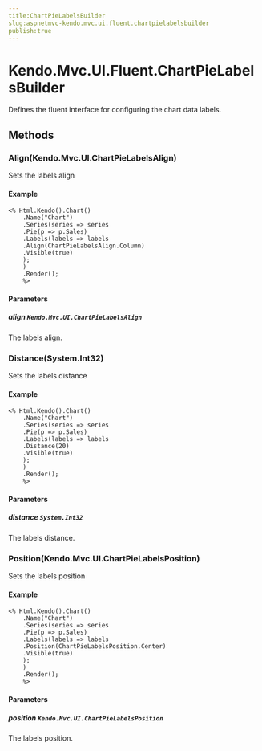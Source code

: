 ```yaml
---
title:ChartPieLabelsBuilder
slug:aspnetmvc-kendo.mvc.ui.fluent.chartpielabelsbuilder
publish:true
---
```


# Kendo.Mvc.UI.Fluent.ChartPieLabelsBuilder

Defines the fluent interface for configuring the chart data labels.

## Methods

### Align(Kendo.Mvc.UI.ChartPieLabelsAlign)
Sets the labels align

#### Example
    <% Html.Kendo().Chart()
        .Name("Chart")
        .Series(series => series
        .Pie(p => p.Sales)
        .Labels(labels => labels
        .Align(ChartPieLabelsAlign.Column)
        .Visible(true)
        );
        )
        .Render();
        %>

#### Parameters

##### align `Kendo.Mvc.UI.ChartPieLabelsAlign`
The labels align.

### Distance(System.Int32)
Sets the labels distance

#### Example
    <% Html.Kendo().Chart()
        .Name("Chart")
        .Series(series => series
        .Pie(p => p.Sales)
        .Labels(labels => labels
        .Distance(20)
        .Visible(true)
        );
        )
        .Render();
        %>

#### Parameters

##### distance `System.Int32`
The labels distance.

### Position(Kendo.Mvc.UI.ChartPieLabelsPosition)
Sets the labels position

#### Example
    <% Html.Kendo().Chart()
        .Name("Chart")
        .Series(series => series
        .Pie(p => p.Sales)
        .Labels(labels => labels
        .Position(ChartPieLabelsPosition.Center)
        .Visible(true)
        );
        )
        .Render();
        %>

#### Parameters

##### position `Kendo.Mvc.UI.ChartPieLabelsPosition`
The labels position.
